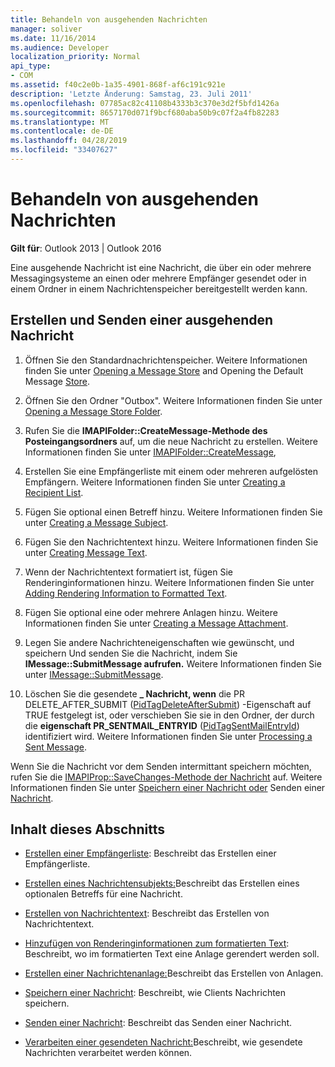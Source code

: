 ```yaml
---
title: Behandeln von ausgehenden Nachrichten
manager: soliver
ms.date: 11/16/2014
ms.audience: Developer
localization_priority: Normal
api_type:
- COM
ms.assetid: f40c2e0b-1a35-4901-868f-af6c191c921e
description: 'Letzte Änderung: Samstag, 23. Juli 2011'
ms.openlocfilehash: 07785ac82c41108b4333b3c370e3d2f5bfd1426a
ms.sourcegitcommit: 8657170d071f9bcf680aba50b9c07f2a4fb82283
ms.translationtype: MT
ms.contentlocale: de-DE
ms.lasthandoff: 04/28/2019
ms.locfileid: "33407627"
---
```

# <a name="handling-an-outgoing-message"></a>Behandeln von ausgehenden Nachrichten

**Gilt für**: Outlook 2013 | Outlook 2016 
  
Eine ausgehende Nachricht ist eine Nachricht, die über ein oder mehrere Messagingsysteme an einen oder mehrere Empfänger gesendet oder in einem Ordner in einem Nachrichtenspeicher bereitgestellt werden kann.
  
## <a name="create-and-send-an-outgoing-message"></a>Erstellen und Senden einer ausgehenden Nachricht
  
1. Öffnen Sie den Standardnachrichtenspeicher. Weitere Informationen finden Sie unter [Opening a Message Store](opening-a-message-store.md) and Opening the Default Message [Store](opening-the-default-message-store.md).
    
2. Öffnen Sie den Ordner "Outbox". Weitere Informationen finden Sie unter [Opening a Message Store Folder](opening-a-message-store-folder.md).
    
3. Rufen Sie die **IMAPIFolder::CreateMessage-Methode des Posteingangsordners** auf, um die neue Nachricht zu erstellen. Weitere Informationen finden Sie unter [IMAPIFolder::CreateMessage](imapifolder-createmessage.md),
    
4. Erstellen Sie eine Empfängerliste mit einem oder mehreren aufgelösten Empfängern. Weitere Informationen finden Sie unter [Creating a Recipient List](creating-a-recipient-list.md).
    
5. Fügen Sie optional einen Betreff hinzu. Weitere Informationen finden Sie unter [Creating a Message Subject](creating-a-message-subject.md).
    
6. Fügen Sie den Nachrichtentext hinzu. Weitere Informationen finden Sie unter [Creating Message Text](creating-message-text.md).
    
7. Wenn der Nachrichtentext formatiert ist, fügen Sie Renderinginformationen hinzu. Weitere Informationen finden Sie unter [Adding Rendering Information to Formatted Text](adding-rendering-information-to-formatted-text.md).
    
8. Fügen Sie optional eine oder mehrere Anlagen hinzu. Weitere Informationen finden Sie unter [Creating a Message Attachment](creating-a-message-attachment.md).
    
9. Legen Sie andere Nachrichteneigenschaften wie gewünscht, und speichern Und senden Sie die Nachricht, indem Sie **IMessage::SubmitMessage aufrufen.** Weitere Informationen finden Sie unter [IMessage::SubmitMessage](imessage-submitmessage.md).
    
10. Löschen Sie die gesendete **\_ Nachricht, wenn** die PR DELETE_AFTER_SUBMIT ([PidTagDeleteAfterSubmit](pidtagdeleteaftersubmit-canonical-property.md)) -Eigenschaft auf TRUE festgelegt ist, oder verschieben Sie sie in den Ordner, der durch die **eigenschaft PR_SENTMAIL_ENTRYID** ([PidTagSentMailEntryId](pidtagsentmailentryid-canonical-property.md)) identifiziert wird. Weitere Informationen finden Sie unter [Processing a Sent Message](processing-a-sent-message.md).
    
Wenn Sie die Nachricht vor dem Senden intermittant speichern möchten, rufen Sie die [IMAPIProp::SaveChanges-Methode der Nachricht](imapiprop-savechanges.md) auf. Weitere Informationen finden Sie unter [Speichern einer Nachricht oder](saving-a-message.md) Senden einer [Nachricht](sending-a-message.md). 
  
## <a name="in-this-section"></a>Inhalt dieses Abschnitts

- [Erstellen einer Empfängerliste](creating-a-recipient-list.md): Beschreibt das Erstellen einer Empfängerliste.
    
- [Erstellen eines Nachrichtensubjekts:](creating-a-message-subject.md)Beschreibt das Erstellen eines optionalen Betreffs für eine Nachricht.
    
- [Erstellen von Nachrichtentext](creating-message-text.md): Beschreibt das Erstellen von Nachrichtentext.
    
- [Hinzufügen von Renderinginformationen zum formatierten Text](adding-rendering-information-to-formatted-text.md): Beschreibt, wo im formatierten Text eine Anlage gerendert werden soll.
    
- [Erstellen einer Nachrichtenanlage:](creating-a-message-attachment.md)Beschreibt das Erstellen von Anlagen.
    
- [Speichern einer Nachricht](saving-a-message.md): Beschreibt, wie Clients Nachrichten speichern.
    
- [Senden einer Nachricht](sending-a-message.md): Beschreibt das Senden einer Nachricht.
    
- [Verarbeiten einer gesendeten Nachricht:](processing-a-sent-message.md)Beschreibt, wie gesendete Nachrichten verarbeitet werden können.
    

